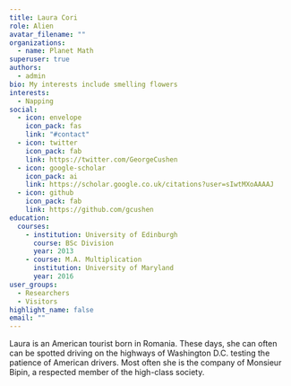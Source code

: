 ```yaml
---
title: Laura Cori
role: Alien
avatar_filename: ""
organizations:
  - name: Planet Math
superuser: true
authors:
  - admin
bio: My interests include smelling flowers
interests:
  - Napping
social:
  - icon: envelope
    icon_pack: fas
    link: "#contact"
  - icon: twitter
    icon_pack: fab
    link: https://twitter.com/GeorgeCushen
  - icon: google-scholar
    icon_pack: ai
    link: https://scholar.google.co.uk/citations?user=sIwtMXoAAAAJ
  - icon: github
    icon_pack: fab
    link: https://github.com/gcushen
education:
  courses:
    - institution: University of Edinburgh
      course: BSc Division
      year: 2013
    - course: M.A. Multiplication
      institution: University of Maryland
      year: 2016
user_groups:
  - Researchers
  - Visitors
highlight_name: false
email: ""
---
```

Laura is an American tourist born in Romania. These days, she can often can be spotted driving on the highways of Washington D.C. testing the patience of American drivers.  Most often she is the company of Monsieur Bipin, a respected member of the high-class society.